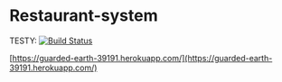 # Restaurant-system
TESTY: [![Build Status](https://travis-ci.com/danielbelter/Restaurant-system.svg?token=zooFDqpcEQ2zxZrDi78L&branch=master)](https://travis-ci.com/danielbelter/Restaurant-system)


[https://guarded-earth-39191.herokuapp.com/](https://guarded-earth-39191.herokuapp.com/)
